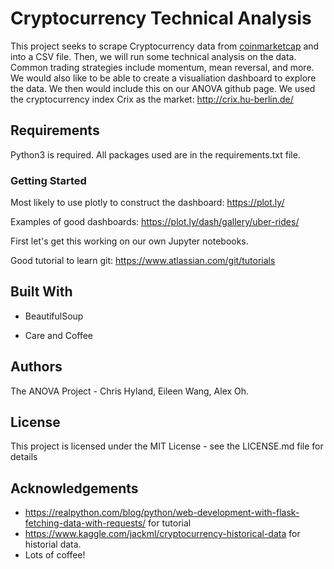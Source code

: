 # Cryptocurrency Technical Analysis
This project seeks to scrape Cryptocurrency data from [coinmarketcap](https://coinmarketcap.com/) and into a CSV file. Then, we will run some technical analysis on the data. Common trading strategies include momentum, mean reversal, and more. We would also like to be able to create a visualiation
dashboard to explore the data. We then would include this on our ANOVA github page.
We used the cryptocurrency index Crix as the market: http://crix.hu-berlin.de/
## Requirements

Python3 is required. All packages used are in the requirements.txt file.

### Getting Started

Most likely to use plotly to construct the dashboard: https://plot.ly/

Examples of good dashboards: https://plot.ly/dash/gallery/uber-rides/

First let's get this working on our own Jupyter notebooks.

Good tutorial to learn git: https://www.atlassian.com/git/tutorials

## Built With

* BeautifulSoup

* Care and Coffee

## Authors

The ANOVA Project - Chris Hyland, Eileen Wang, Alex Oh.

## License

This project is licensed under the MIT License - see the LICENSE.md file for details

## Acknowledgements

* https://realpython.com/blog/python/web-development-with-flask-fetching-data-with-requests/ for tutorial
* https://www.kaggle.com/jackml/cryptocurrency-historical-data for historial data.
* Lots of coffee!
